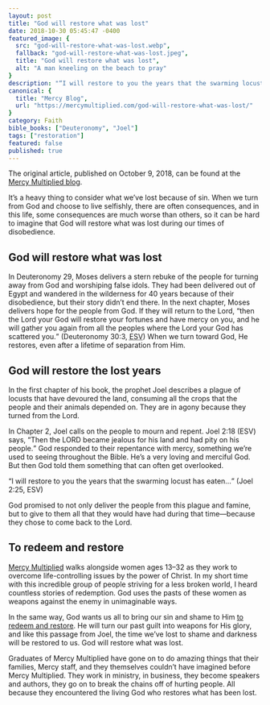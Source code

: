 ```yaml
---
layout: post
title: "God will restore what was lost"
date: 2018-10-30 05:45:47 -0400
featured_image: {
  src: "god-will-restore-what-was-lost.webp",
  fallback: "god-will-restore-what-was-lost.jpeg",
  title: "God will restore what was lost",
  alt: "A man kneeling on the beach to pray"
}
description: "“I will restore to you the years that the swarming locust has eaten…” (Joel 2:25, ESV)"
canonical: {
  title: "Mercy Blog",
  url: "https://mercymultiplied.com/god-will-restore-what-was-lost/"
}
category: Faith
bible_books: ["Deuteronomy", "Joel"]
tags: ["restoration"]
featured: false
published: true
---
```


<p class="note">The original article, published on October 9, 2018, can be found at the <a href="https://mercymultiplied.com/god-will-restore-what-was-lost/" target="_blank">Mercy Multiplied blog</a>.</p>

It’s a heavy thing to consider what we’ve lost because of sin. When we turn from God and choose to live selfishly, there are often consequences, and in this life, some consequences are much worse than others, so it can be hard to imagine that God will restore what was lost during our times of disobedience.

## God will restore what was lost

In Deuteronomy 29, Moses delivers a stern rebuke of the people for turning away from God and worshiping false idols. They had been delivered out of Egypt and wandered in the wilderness for 40 years because of their disobedience, but their story didn’t end there. In the next chapter, Moses delivers hope for the people from God. If they will return to the Lord, <q>then the Lord your God will restore your fortunes and have mercy on you, and he will gather you again from all the peoples where the Lord your God has scattered you.</q> (Deuteronomy 30:3, <abbr title="English Standard Version">ESV</abbr>) When we turn toward God, He restores, even after a lifetime of separation from Him.

## God will restore the lost years

In the first chapter of his book, the prophet Joel describes a plague of locusts that have devoured the land, consuming all the crops that the people and their animals depended on. They are in agony because they turned from the Lord.

In Chapter 2, Joel calls on the people to mourn and repent. Joel 2:18 (ESV) says, <q>Then the LORD became jealous for his land and had pity on his people.</q> God responded to their repentance with mercy, something we’re used to seeing throughout the Bible. He’s a very loving and merciful God. But then God told them something that can often get overlooked.

<q>I will restore to you the years that the swarming locust has eaten&hellip;</q> (Joel 2:25, ESV)

God promised to not only deliver the people from this plague and famine, but to give to them all that they would have had during that time&mdash;because they chose to come back to the Lord.

## To redeem and restore

[Mercy Multiplied](https://mercymultiplied.com/) walks alongside women ages 13&ndash;32 as they work to overcome life-controlling issues by the power of Christ. In my short time with this incredible group of people striving for a less broken world, I heard countless stories of redemption. God uses the pasts of these women as weapons against the enemy in unimaginable ways.

In the same way, God wants us all to bring our sin and shame to Him [to redeem and restore](https://mercymultiplied.com/2018/08/from-criminal-record-to-law-student/). He will turn our past guilt into weapons for His glory, and like this passage from Joel, the time we’ve lost to shame and darkness will be restored to us. God will restore what was lost.

Graduates of Mercy Multiplied have gone on to do amazing things that their families, Mercy staff, and they themselves couldn’t have imagined before Mercy Multiplied. They work in ministry, in business, they become speakers and authors, they go on to break the chains off of hurting people. All because they encountered the living God who restores what has been lost.
